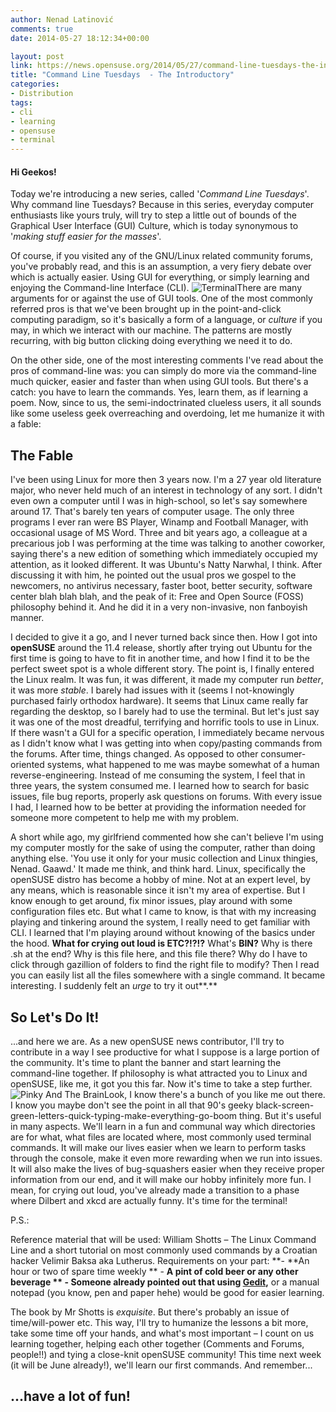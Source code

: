 ```yaml
---
author: Nenad Latinović
comments: true
date: 2014-05-27 18:12:34+00:00

layout: post
link: https://news.opensuse.org/2014/05/27/command-line-tuesdays-the-introductory/
title: "Command Line Tuesdays  - The Introductory"
categories:
- Distribution
tags:
- cli
- learning
- opensuse
- terminal
---
```



#### Hi Geekos!




Today we're introducing a new series, called '_Command Line Tuesdays_'. Why command line Tuesdays? Because in this series, everyday computer enthusiasts like yours truly, will try to step a little out of bounds of the Graphical User Interface (GUI) Culture, which is today synonymous to '_making stuff easier for the masses_'.




<!-- more -->




Of course, if you visited any of the GNU/Linux related community forums, you've probably read, and this is an assumption, a very fiery debate over which is actually easier. Using GUI for everything, or simply learning and enjoying the Command-line Interface (CLI).
![Terminal](http://sholva.org/assets/images/blog/2009/review-opensuse-11.2/opensuse-terminal.png)There are many arguments for or against the use of GUI tools. One of the most commonly referred pros is that we've been brought up in the point-and-click computing paradigm, so it's basically a form of a language, or _culture_ if you may, in which we interact with our machine. The patterns are mostly recurring, with big button clicking doing everything we need it to do.




On the other side, one of the most interesting comments I've read about the pros of command-line was: you can simply do more via the command-line much quicker, easier and faster than when using GUI tools. But there's a catch: you have to learn the commands. Yes, learn them, as if learning a poem.
Now, since to us, the semi-indoctrinated clueless users, it all sounds like some useless geek overreaching and overdoing, let me humanize it with a fable:





## 




## The Fable




I've been using Linux for more then 3 years now. I'm a 27 year old literature major, who never held much of an interest in technology of any sort. I didn't even own a computer until I was in high-school, so let's say somewhere around 17. That's barely ten years of computer usage. The only three programs I ever ran were BS Player, Winamp and Football Manager, with occasional usage of MS Word. Three and bit years ago, a colleague at a precarious job I was performing at the time was talking to another coworker, saying there's a new edition of something which immediately occupied my attention, as it looked different. It was Ubuntu's Natty Narwhal, I think. After discussing it with him, he pointed out the usual pros we gospel to the newcomers, no antivirus necessary, faster boot, better security, software center blah blah blah, and the peak of it: Free and Open Source (FOSS) philosophy behind it. And he did it in a very non-invasive, non fanboyish manner.




I decided to give it a go, and I never turned back since then. How I got into **openSUSE** around the 11.4 release, shortly after trying out Ubuntu for the first time is going to have to fit in another time, and how I find it to be the perfect sweet spot is a whole different story. The point is, I finally entered the Linux realm. It was fun, it was different, it made my computer run _better_, it was more _stable_. I barely had issues with it (seems I not-knowingly purchased fairly orthodox hardware). It seems that Linux came really far regarding the desktop, so I barely had to use the terminal. But let's just say it was one of the most dreadful, terrifying and horrific tools to use in Linux. If there wasn't a GUI for a specific operation, I immediately became nervous as I didn't know what I was getting into when copy/pasting commands from the forums.
After time, things changed. As opposed to other consumer-oriented systems, what happened to me was maybe somewhat of a human reverse-engineering. Instead of me consuming the system, I feel that in three years, the system consumed me. I learned how to search for basic issues, file bug reports, properly ask questions on forums. With every issue I had, I learned how to be better at providing the information needed for someone more competent to help me with my problem.




A short while ago, my girlfriend commented how she can't believe I'm using my computer mostly for the sake of using the computer, rather than doing anything else. 'You use it only for your music collection and Linux thingies, Nenad. Gaawd.' It made me think, and think hard. Linux, specifically the openSUSE distro has become a hobby of mine. Not at an expert level, by any means, which is reasonable since it isn't my area of expertise. But I know enough to get around, fix minor issues, play around with some configuration files etc. But what I came to know, is that with my increasing playing and tinkering around the system, I really need to get familiar with CLI. I learned that I'm playing around without knowing of the basics under the hood. **What for crying out loud is ETC?!?!?** What's **BIN?** Why is there .sh at the end? Why is this file here, and this file there? Why do I have to click through gazillion of folders to find the right file to modify? Then I read you can easily list all the files somewhere with a single command. It became interesting. I suddenly felt an _urge_ to try it out**.**





## So Let's Do It!




...and here we are. As a new openSUSE news contributor, I'll try to contribute in a way I see productive for what I suppose is a large portion of the community. It's time to plant the banner and start learning the command-line together. If philosophy is what attracted you to Linux and openSUSE, like me, it got you this far. Now it's time to take a step further. ![Pinky And The Brain](http://beerepiphany.files.wordpress.com/2010/04/pinky_brain.jpg)Look, I know there's a bunch of you like me out there. I know you maybe don't see the point in all that 90's geeky black-screen-green-letters-quick-typing-make-everything-go-boom thing. But it's useful in many aspects. We'll learn in a fun and communal way which directories are for what, what files are located where, most commonly used terminal commands. It will make our lives easier when we learn to perform tasks through the console, make it even more rewarding when we run into issues. It will also make the lives of bug-squashers easier when they receive proper information from our end, and it will make our hobby infinitely more fun.
I mean, for crying out loud, you've already made a transition to a phase where Dilbert and xkcd are actually funny. It's time for the terminal!




P.S.:




Reference material that will be used: William Shotts – The Linux Command Line and a short tutorial on most commonly used commands by a Croatian hacker Velimir Baksa aka Lutherus. Requirements on your part:
**- **An hour or two of spare time weekly
** - **A pint of cold beer or any other beverage
** - **Someone already pointed out that using [Gedit](http://software.opensuse.org/package/gedit)**,** or a manual notepad (you know, pen and paper hehe) would be good for easier learning.




The book by Mr Shotts is _exquisite_. But there's probably an issue of time/will-power etc. This way, I'll try to humanize the lessons a bit more, take some time off your hands, and what's most important – I count on us learning together, helping each other together (Comments and Forums, people!!) and tying a close-knit openSUSE community! This time next week (it will be June already!), we'll learn our first commands. And remember...





## ...have a lot of fun!

		
